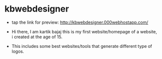 # kbwebdesigner
- tap the link for preview: http://kbwebdesigner.000webhostapp.com/

- Hi there, I am kartik bajaj this is my first website/homepage of a website, i created at the age of 15.

- This includes some best websites/tools that generate different type of logos.
